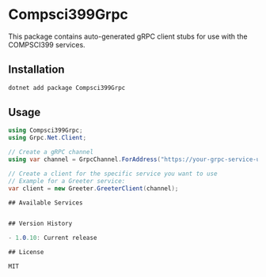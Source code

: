 # Compsci399Grpc

This package contains auto-generated gRPC client stubs for use with the COMPSCI399 services.

## Installation

```bash
dotnet add package Compsci399Grpc
```

## Usage

```csharp
using Compsci399Grpc;
using Grpc.Net.Client;

// Create a gRPC channel
using var channel = GrpcChannel.ForAddress("https://your-grpc-service-url");

// Create a client for the specific service you want to use
// Example for a Greeter service:
var client = new Greeter.GreeterClient(channel);

## Available Services


## Version History

- 1.0.10: Current release

## License

MIT
